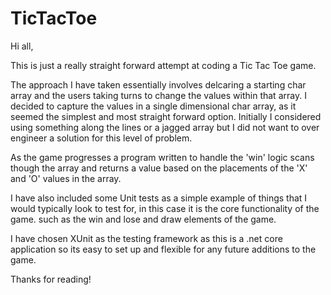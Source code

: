 # TicTacToe

Hi all, 

This is just a really straight forward attempt at coding a Tic Tac Toe game. 

The approach I have taken essentially involves delcaring a starting char array and the users taking turns to change the values within that array. 
I decided to capture the values in a single dimensional char array, as it seemed the simplest and most straight forward option. Initially I  considered using 
something along the lines or a jagged array but I did not want to over engineer a solution for this level of problem. 

As the game progresses a program written to handle the 'win' logic scans though the array and returns a value based on the placements of the 'X' and 'O' values in the array. 

I have also included some Unit tests as a simple example of things that I would typically look to test for, in this case it is the core functionality of the game. such as the win 
and lose and draw elements of the game. 

I have chosen XUnit as the testing framework as this is a .net core application so its easy to set up and flexible for any future additions to the game. 

Thanks for reading! 
